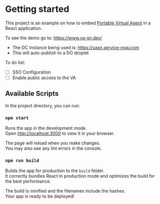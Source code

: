 # Getting started

This project is an example on how to embed [Portable Virtual Agent](https://docs.servicenow.com/bundle/washingtondc-servicenow-platform/page/administer/virtual-agent/concept/use-portable-va-web-client.html) in a React application. 

To see the demo go to: https://www.va-sn.dev/

* The DC Instance being used is: https://vasn.service-now.com
* This will auto-publish to a DO droplet


To do list:
- [ ] SSO Configuration
- [ ] Enable public access to the VA

## Available Scripts

In the project directory, you can run:

### `npm start`

Runs the app in the development mode.\
Open [http://localhost:3000](http://localhost:3000) to view it in your browser.

The page will reload when you make changes.\
You may also see any lint errors in the console.

### `npm run build`

Builds the app for production to the `build` folder.\
It correctly bundles React in production mode and optimizes the build for the best performance.

The build is minified and the filenames include the hashes.\
Your app is ready to be deployed!
